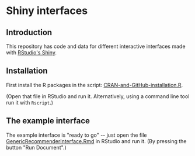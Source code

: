 # Shiny interfaces

## Introduction

This repository has code and data for different interactive interfaces made with 
[RStudio's Shiny](https://shiny.rstudio.com).

## Installation

First install the R packages in the script: 
[CRAN-and-GitHub-installation.R](https://bitbucket.org/connectedentsearch/shinyinterfaces/src/master/R/CRAN-and-GitHub-installation.R).

(Open that file in RStudio and run it. Alternatively, using a command line tool run it with `Rscript`.)

## The example interface

The example interface is "ready to go" -- just open the file 
[GenericRecommenderInterface.Rmd](https://bitbucket.org/connectedentsearch/shinyinterfaces/src/master/flexdashboards/GenericRecommenderInterface.Rmd)
in RStudio and run it. (By pressing the button "Run Document".)
